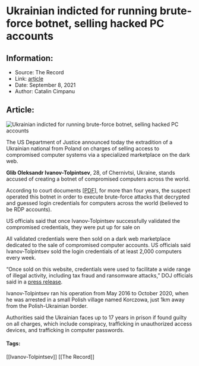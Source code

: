 # Ukrainian indicted for running brute-force botnet, selling hacked PC accounts
### 

## Information:
+ Source: The Record
+ Link: [article](https://therecord.media/ukrainian-indicted-for-running-brute-force-botnet-selling-hacked-pc-accounts/)
+ Date: September 8, 2021
+ Author: Catalin Cimpanu


## Article:
![Ukrainian indicted for running brute-force botnet, selling hacked PC accounts](https://therecord.media/wp-content/uploads/2021/07/prison-jail.jpg)

The US Department of Justice announced today the extradition of a Ukrainian national from Poland on charges of selling access to compromised computer systems via a specialized marketplace on the dark web.


**Glib Oleksandr Ivanov-Tolpintsev**, 28, of Chernivtsi, Ukraine, stands accused of creating a botnet of compromised computers across the world.


According to court documents [[PDF](https://www.justice.gov/usao-mdfl/press-release/file/1431116/download)], for more than four years, the suspect operated this botnet in order to execute brute-force attacks that decrypted and guessed login credentials for computers across the world (believed to be RDP accounts).


US officials said that once Ivanov-Tolpintsev successfully validated the compromised credentials, they were put up for sale on 


All validated credentials were then sold on a dark web marketplace dedicated to the sale of compromised computer accounts. US officials said Ivanov-Tolpintsev sold the login credentials of at least 2,000 computers every week.


“Once sold on this website, credentials were used to facilitate a wide range of illegal activity, including tax fraud and ransomware attacks,” DOJ officials said in a [press release](https://www.justice.gov/usao-mdfl/pr/ukrainian-cyber-criminal-extradited-decrypting-credentials-thousands-computers-across).


Ivanov-Tolpintsev ran his operation from May 2016 to October 2020, when he was arrested in a small Polish village named Korczowa, just 1km away from the Polish-Ukrainian border.


Authorities said the Ukrainian faces up to 17 years in prison if found guilty on all charges, which include conspiracy, trafficking in unauthorized access devices, and trafficking in computer passwords.





#### Tags:
[[Ivanov-Tolpintsev]] [[The Record]]
